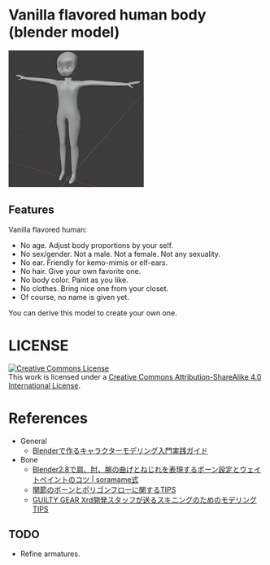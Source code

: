 # Vanilla flavored human body (blender model)

[![.github/image.jpg](.github/image.jpg)](.github/image.jpg)

## Features

Vanilla flavored human:

- No age. Adjust body proportions by your self.
- No sex/gender. Not a male. Not a female. Not any sexuality.
- No ear. Friendly for kemo-mimis or elf-ears.
- No hair. Give your own favorite one.
- No body color. Paint as you like.
- No clothes. Bring nice one from your closet.
- Of course, no name is given yet.

You can derive this model to create your own one.

# LICENSE

<a rel="license" href="http://creativecommons.org/licenses/by-sa/4.0/"><img alt="Creative Commons License" style="border-width:0" src="https://i.creativecommons.org/l/by-sa/4.0/88x31.png" /></a><br />This work is licensed under a <a rel="license" href="http://creativecommons.org/licenses/by-sa/4.0/">Creative Commons Attribution-ShareAlike 4.0 International License</a>.

# References

- General
  - [Blenderで作るキャラクターモデリング入門実践ガイド](https://www.amazon.co.jp/dp/B091KQFSRC)
- Bone
  - [Blender2.8で肩、肘、腕の曲げとねじれを表現するボーン設定とウェイトペイントのコツ | soramame式](https://mrsoramame.jpn.org/archives/1381)
  - [関節のボーンとポリゴンフローに関するTIPS](https://dskjal.com/blender/joint-tips.html)
  - [GUILTY GEAR Xrd開発スタッフが送るスキニングのためのモデリング TIPS](https://www.slideshare.net/ASW_Yokohama/guilty-gear-xrd-tips-208013275)

## TODO

- Refine armatures.
